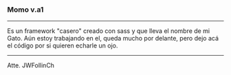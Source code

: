 ### Momo v.a1
***
Es un framework "casero" creado con sass y que lleva el nombre de mi Gato. Aún estoy trabajando en el, queda mucho por delante, pero dejo acá el código por si quieren echarle un ojo.
***
Atte. JWFollinCh